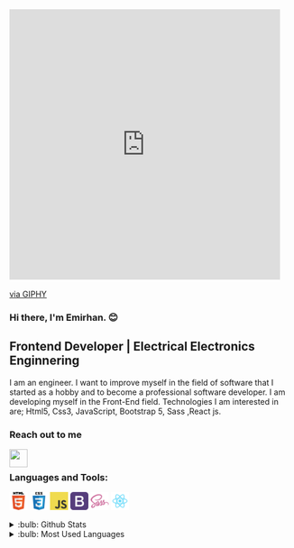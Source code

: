 <iframe src="https://giphy.com/embed/xUA7aZhmzXeCXq80Hm" width="480" height="480" frameBorder="0" class="giphy-embed" allowFullScreen></iframe><p><a href="https://giphy.com/gifs/nobodiestv-tv-land-tvland-xUA7aZhmzXeCXq80Hm">via GIPHY</a></p>

### Hi there, I'm Emirhan. :blush:

## Frontend Developer | Electrical Electronics Enginnering

I am an engineer. I want to improve myself in the field of software that I started as a hobby and to become a professional software developer. I am developing myself in the Front-End field. Technologies I am interested in are; Html5, Css3, JavaScript, Bootstrap 5, Sass ,React js.

### Reach out to me

[<img height="32" width="32" src="https://unpkg.com/simple-icons@v8/icons/linkedin.svg" align="left" />][linkedin]


<br>

### Languages and Tools:
<img src="https://raw.githubusercontent.com/github/explore/80688e429a7d4ef2fca1e82350fe8e3517d3494d/topics/html/html.png" width="32" height="32"> <img src="https://raw.githubusercontent.com/github/explore/80688e429a7d4ef2fca1e82350fe8e3517d3494d/topics/css/css.png" width="32" height="32"> <img src="https://raw.githubusercontent.com/github/explore/80688e429a7d4ef2fca1e82350fe8e3517d3494d/topics/javascript/javascript.png" width="32" height="32"> <img src="https://raw.githubusercontent.com/github/explore/80688e429a7d4ef2fca1e82350fe8e3517d3494d/topics/bootstrap/bootstrap.png" width="32" height="32"> <img src="https://raw.githubusercontent.com/github/explore/80688e429a7d4ef2fca1e82350fe8e3517d3494d/topics/sass/sass.png" width="32" height="32"> <img src="https://raw.githubusercontent.com/github/explore/80688e429a7d4ef2fca1e82350fe8e3517d3494d/topics/react/react.png" width="32" height="32">


<details>
<summary>:bulb: Github Stats</summary>
<img src="https://github-readme-stats.vercel.app/api?username=emirhankumus&theme=radical">
</details>

<details>
<summary>:bulb: Most Used Languages</summary>
<img src="https://github-readme-stats.vercel.app/api/top-langs/?username=emirhankumus&layout=compact">
</details>

[linkedin]: https://www.linkedin.com/in/emirhan-kumus-34470322b/
